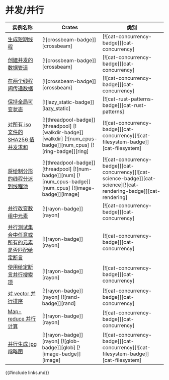 # 并发/并行

<!--
> [concurrency.md](https://github.com/rust-lang-nursery/rust-cookbook/blob/master/src/concurrency.md)
> <br />
> commit 3c32c84475a2d99aa1d1b2d5d2e480aeada47293 - 2020.06.07
-->

| 实例名称 | Crates | 类别 |
|--------|--------|------------|
| [生成短期线程][ex-crossbeam-spawn] | [![crossbeam-badge]][crossbeam] | [![cat-concurrency-badge]][cat-concurrency] |
| [创建并发的数据管道][ex-crossbeam-pipeline] | [![crossbeam-badge]][crossbeam] | [![cat-concurrency-badge]][cat-concurrency] |
| [在两个线程间传递数据][ex-crossbeam-spsc] | [![crossbeam-badge]][crossbeam] | [![cat-concurrency-badge]][cat-concurrency] |
| [保持全局可变状态][ex-global-mut-state] | [![lazy_static-badge]][lazy_static] | [![cat-rust-patterns-badge]][cat-rust-patterns] |
| [对所有 iso 文件的 SHA256 值并发求和][ex-threadpool-walk]  | [![threadpool-badge]][threadpool] [![walkdir-badge]][walkdir] [![num_cpus-badge]][num_cpus] [![ring-badge]][ring] | [![cat-concurrency-badge]][cat-concurrency][![cat-filesystem-badge]][cat-filesystem] |
| [将绘制分形的线程分派到线程池][ex-threadpool-fractal] | [![threadpool-badge]][threadpool] [![num-badge]][num] [![num_cpus-badge]][num_cpus] [![image-badge]][image] | [![cat-concurrency-badge]][cat-concurrency][![cat-science-badge]][cat-science][![cat-rendering-badge]][cat-rendering] |
| [并行改变数组中元素][ex-rayon-iter-mut] | [![rayon-badge]][rayon] | [![cat-concurrency-badge]][cat-concurrency] |
| [并行测试集合中任意或所有的元素是否匹配给定断言][ex-rayon-any-all] | [![rayon-badge]][rayon] | [![cat-concurrency-badge]][cat-concurrency] |
| [使用给定断言并行搜索项][ex-rayon-parallel-search] | [![rayon-badge]][rayon] | [![cat-concurrency-badge]][cat-concurrency] |
| [对 vector 并行排序][ex-rayon-parallel-sort] | [![rayon-badge]][rayon] [![rand-badge]][rand] | [![cat-concurrency-badge]][cat-concurrency] |
| [Map-reduce 并行计算][ex-rayon-map-reduce] | [![rayon-badge]][rayon] | [![cat-concurrency-badge]][cat-concurrency] |
| [并行生成 jpg 缩略图][ex-rayon-thumbnails] | [![rayon-badge]][rayon] [![glob-badge]][glob] [![image-badge]][image] | [![cat-concurrency-badge]][cat-concurrency][![cat-filesystem-badge]][cat-filesystem] |


[ex-crossbeam-spawn]: concurrency/threads.md#生成短期线程
[ex-crossbeam-pipeline]: concurrency/threads.md#创建并发的数据管道
[ex-crossbeam-spsc]: concurrency/threads.md#在两个线程间传递数据
[ex-global-mut-state]: concurrency/threads.md#保持全局可变状态
[ex-threadpool-walk]: concurrency/threads.md#对所有-iso-文件的-sha256-值并发求和
[ex-threadpool-fractal]: concurrency/threads.md#将绘制分形的线程分派到线程池
[ex-rayon-iter-mut]: concurrency/parallel.md#并行改变数组中元素
[ex-rayon-any-all]: concurrency/parallel.md#并行测试集合中任意或所有的元素是否匹配给定断言
[ex-rayon-parallel-search]: concurrency/parallel.md#使用给定断言并行搜索项
[ex-rayon-parallel-sort]: concurrency/parallel.md#对-vector-并行排序
[ex-rayon-map-reduce]: concurrency/parallel.md#map-reduce-并行计算
[ex-rayon-thumbnails]: concurrency/parallel.md#并行生成-jpg-缩略图

{{#include links.md}}
